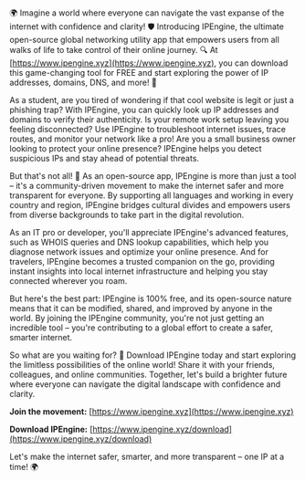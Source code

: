 🌍 Imagine a world where everyone can navigate the vast expanse of the internet with confidence and clarity! 🛡️ Introducing IPEngine, the ultimate open-source global networking utility app that empowers users from all walks of life to take control of their online journey. 🔍 At [https://www.ipengine.xyz](https://www.ipengine.xyz), you can download this game-changing tool for FREE and start exploring the power of IP addresses, domains, DNS, and more! 📡

As a student, are you tired of wondering if that cool website is legit or just a phishing trap? With IPEngine, you can quickly look up IP addresses and domains to verify their authenticity. Is your remote work setup leaving you feeling disconnected? Use IPEngine to troubleshoot internet issues, trace routes, and monitor your network like a pro! Are you a small business owner looking to protect your online presence? IPEngine helps you detect suspicious IPs and stay ahead of potential threats.

But that's not all! 🚀 As an open-source app, IPEngine is more than just a tool – it's a community-driven movement to make the internet safer and more transparent for everyone. By supporting all languages and working in every country and region, IPEngine bridges cultural divides and empowers users from diverse backgrounds to take part in the digital revolution.

As an IT pro or developer, you'll appreciate IPEngine's advanced features, such as WHOIS queries and DNS lookup capabilities, which help you diagnose network issues and optimize your online presence. And for travelers, IPEngine becomes a trusted companion on the go, providing instant insights into local internet infrastructure and helping you stay connected wherever you roam.

But here's the best part: IPEngine is 100% free, and its open-source nature means that it can be modified, shared, and improved by anyone in the world. By joining the IPEngine community, you're not just getting an incredible tool – you're contributing to a global effort to create a safer, smarter internet.

So what are you waiting for? 🎉 Download IPEngine today and start exploring the limitless possibilities of the online world! Share it with your friends, colleagues, and online communities. Together, let's build a brighter future where everyone can navigate the digital landscape with confidence and clarity.

**Join the movement:** [https://www.ipengine.xyz](https://www.ipengine.xyz)

**Download IPEngine:** [https://www.ipengine.xyz/download](https://www.ipengine.xyz/download)

Let's make the internet safer, smarter, and more transparent – one IP at a time! 🌍